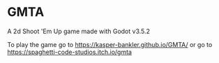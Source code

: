 # GMTA
A 2d Shoot 'Em Up game made with Godot v3.5.2

To play the game go to https://kasper-bankler.github.io/GMTA/ or go to https://spaghetti-code-studios.itch.io/gmta
